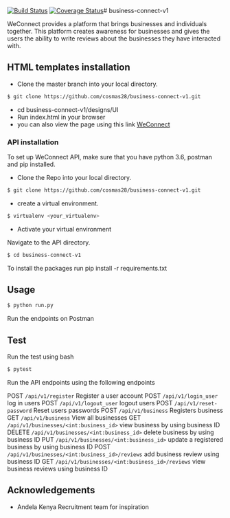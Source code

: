 [![Build Status](https://travis-ci.org/cosmas28/business-connect-v1.svg?branch=challenge-two)](https://travis-ci.org/cosmas28/business-connect-v1)
[![Coverage Status](https://coveralls.io/repos/github/cosmas28/business-connect-v1/badge.svg?branch=masterchallenge-two)](https://coveralls.io/github/cosmas28/business-connect-v1?challenge-two)# business-connect-v1

WeConnect provides a platform that brings businesses and individuals together.
This platform creates awareness for businesses and gives the users the ability
to write reviews about the businesses they have interacted with.

## HTML templates installation

* Clone the master branch into your local directory.

```bash
$ git clone https://github.com/cosmas28/business-connect-v1.git
```

* cd business-connect-v1/designs/UI
* Run index.html in your browser
* you can also view the page using this link [WeConnect](https://cosmas28.github.io/business-connect-v1/designs/UI/)

### API installation
To set up WeConnect API, make sure that you have python 3.6, postman and pip installed.

* Clone the Repo into your local directory.

```bash
$ git clone https://github.com/cosmas28/business-connect-v1.git
```

* create a virtual environment.

```bash
$ virtualenv <your_virtualenv>
```

* Activate your virtual environment

Navigate to the API directory.

```bash
$ cd business-connect-v1
```

To install the packages run pip install -r requirements.txt

## Usage

```bash
$ python run.py
```

Run the endpoints on Postman

## Test

Run the test using bash
```bash
$ pytest
```

Run the API endpoints using the following endpoints

POST `/api/v1/register` Register a user account
POST `/api/v1/login_user` log in users
POST `/api/v1/logout_user` logout users
POST `/api/v1/reset-password` Reset users passwords
POST `/api/v1/business` Registers business
GET `/api/v1/business` View all businesses
GET `/api/v1/businesses/<int:business_id>` view business by using business ID
DELETE `/api/v1/businesses/<int:business_id>` delete business by using business ID
PUT `/api/v1/businesses/<int:business_id>` update a registered business by using business ID
POST `/api/v1/businesses/<int:business_id>/reviews` add business review using business ID
GET `/api/v1/businesses/<int:business_id>/reviews` view business reviews using business ID

## Acknowledgements

* Andela Kenya Recruitment team for inspiration
